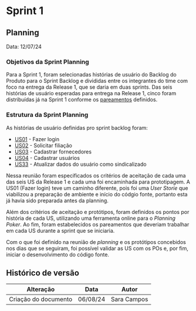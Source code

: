 # Sprint 1

## Planning

Data: 12/07/24

### Objetivos da Sprint Planning

Para a Sprint 1, foram selecionadas histórias de usuário do Backlog do Produto para o Sprint Backlog e divididas entre os integrantes do time com foco na entrega da Release 1, que se daria em duas sprints. Das seis histórias de usuário esperadas para entrega na Release 1, cinco foram distribuídas já na Sprint 1 conforme os [pareamentos](./pareamentos1.md) definidos.

### Estrutura da Sprint Planning

As histórias de usuário definidas pro sprint backlog foram:

- [US01](https://github.com/fga-eps-mds/2024.1-SENTINELA-DOC/issues/11) - Fazer login
- [US02](https://github.com/fga-eps-mds/2024.1-SENTINELA-DOC/issues/17) - Solicitar filiação
- [US03](https://github.com/fga-eps-mds/2024.1-SENTINELA-DOC/issues/18) - Cadastrar fornecedores
- [US04](https://github.com/fga-eps-mds/2024.1-SENTINELA-DOC/issues/19) - Cadastrar usuários
- [US33](https://github.com/fga-eps-mds/2024.1-SENTINELA-DOC/issues/48) - Atualizar dados do usuário como sindicalizado

Nessa reunião foram especificados os critérios de aceitação de cada uma das seis US da Release 1 e cada uma foi encaminhada para prototipagem. A US01 (Fazer login) teve um caminho diferente, pois foi uma _User Storie_ que viabilizou a preparação de ambiente e início do códgio fonte, portanto esta já havia sido preparada antes da planning.

Além dos critérios de aceitação e protótipos, foram definidos os pontos por história de cada US, utilizando uma ferramenta online para o _Planning Poker_. Ao fim, foram estabelecidos os pareamentos que deveriam trabalhar em cada US durante a sprint que se iniciaria.

Com o que foi definido na reunião de _planning_ e os protótipos concebidos nos dias que se seguiram, foi possível validar as US com os POs e, por fim, iniciar o desenvolvimento do código fonte.

## Histórico de versão

| Alteração            | Data     | Autor       |
| -------------------- | -------- | ----------- |
| Criação do documento | 06/08/24 | Sara Campos |
